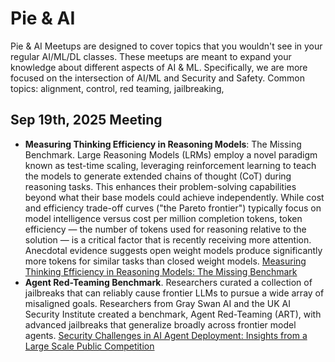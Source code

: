 # Pie & AI
Pie &amp; AI Meetups are designed to cover topics that you wouldn't see in your regular AI/ML/DL classes. These meetups are meant to expand your knowledge about different aspects of AI &amp; ML. Specifically, we are more focused on the intersection of AI/ML and Security and Safety.  Common topics:  alignment, control, red teaming, jailbreaking,

## Sep 19th, 2025 Meeting
- **Measuring Thinking Efficiency in Reasoning Models**: The Missing Benchmark. Large Reasoning Models (LRMs) employ a novel paradigm known as test-time scaling, leveraging reinforcement learning to teach the models to generate extended chains of thought (CoT) during reasoning tasks. This enhances their problem-solving capabilities beyond what their base models could achieve independently. While cost and efficiency trade-off curves ("the Pareto frontier") typically focus on model intelligence versus cost per million completion tokens, token efficiency — the number of tokens used for reasoning relative to the solution — is a critical factor that is recently receiving more attention. Anecdotal evidence suggests open weight models produce significantly more tokens for similar tasks than closed weight models. [Measuring Thinking Efficiency in Reasoning Models: The Missing Benchmark](https://nousresearch.com/measuring-thinking-efficiency-in-reasoning-models-the-missing-benchmark/)
- **Agent Red-Teaming Benchmark**. Researchers curated a collection of jailbreaks that can reliably cause frontier LLMs to pursue a wide array of misaligned goals. Researchers from Gray Swan AI and the UK AI Security Institute created a benchmark, Agent Red-Teaming (ART), with advanced jailbreaks that generalize broadly across frontier model agents. [Security Challenges in AI Agent Deployment: Insights from a Large Scale Public Competition](https://arxiv.org/abs/2507.20526)

